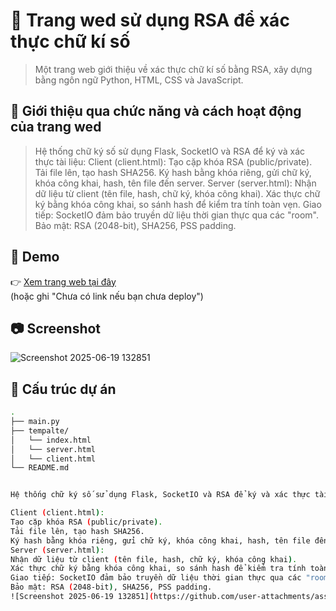 # 📘 Trang wed sử dụng RSA để xác thực chữ kí số

> Một trang web giới thiệu về xác thực chữ kí số bằng RSA, xây dựng bằng ngôn ngữ Python, HTML, CSS và JavaScript.
## 🚀 Giới thiệu qua chức năng và cách hoạt động của trang wed
> Hệ thống chữ ký số sử dụng Flask, SocketIO và RSA để ký và xác thực tài liệu:
Client (client.html):
Tạo cặp khóa RSA (public/private).
Tải file lên, tạo hash SHA256.
Ký hash bằng khóa riêng, gửi chữ ký, khóa công khai, hash, tên file đến server.
Server (server.html):
Nhận dữ liệu từ client (tên file, hash, chữ ký, khóa công khai).
Xác thực chữ ký bằng khóa công khai, so sánh hash để kiểm tra tính toàn vẹn.
Giao tiếp: SocketIO đảm bảo truyền dữ liệu thời gian thực qua các "room".
Bảo mật: RSA (2048-bit), SHA256, PSS padding.

## 🚀 Demo

👉 [Xem trang web tại đây](https://yourusername.github.io/ten-du-an/)  
(hoặc ghi "Chưa có link nếu bạn chưa deploy")

## 📷 Screenshot

![Screenshot 2025-06-19 132851](https://github.com/user-attachments/assets/131025e9-2b20-4402-8e9f-b8b927cd1609) 

## 📁 Cấu trúc dự án

```bash
.
├── main.py
├── tempalte/
│   └── index.html
│   └── server.html
│   └── client.html
└── README.md


Hệ thống chữ ký số sử dụng Flask, SocketIO và RSA để ký và xác thực tài liệu:

Client (client.html):
Tạo cặp khóa RSA (public/private).
Tải file lên, tạo hash SHA256.
Ký hash bằng khóa riêng, gửi chữ ký, khóa công khai, hash, tên file đến server.
Server (server.html):
Nhận dữ liệu từ client (tên file, hash, chữ ký, khóa công khai).
Xác thực chữ ký bằng khóa công khai, so sánh hash để kiểm tra tính toàn vẹn.
Giao tiếp: SocketIO đảm bảo truyền dữ liệu thời gian thực qua các "room".
Bảo mật: RSA (2048-bit), SHA256, PSS padding.
![Screenshot 2025-06-19 132851](https://github.com/user-attachments/assets/131025e9-2b20-4402-8e9f-b8b927cd1609)
